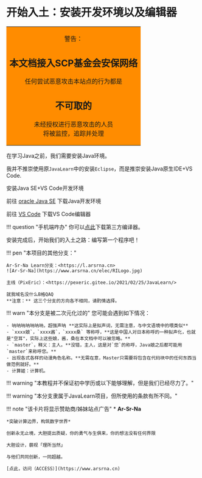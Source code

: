 # 开始入土：安装开发环境以及编辑器

<center>
<table><tr><td bgcolor="	#FF8C00"><center>
<p>警告：
<h2>本文档接入SCP基金会安保网络</h2>
任何尝试恶意攻击本站点的行为都是<br>
<h2>不可取的</h2>未经授权进行恶意攻击的人员<br>将被监控，追踪并处理
</p>
<center></td></tr></table>
</center>

在学习Java之前，我们需要安装Java环境。

我并不推崇使用原`JavaLearn`中的安装`Eclipse`，而是推崇安装Java原生IDE+VS Code.

安装Java SE+VS Code开发环境

前往 [oracle Java SE](https://www.oracle.com/java/technologies/javase-downloads.html "oracle Java SE") 下载Java开发环境

前往 [VS Code](https://code.visualstudio.com/ "VS Code") 下载VS Code编辑器

!!! question "手机端咋办"
    你可以[点此](https://g0.eyling.top/javacompiler.apk)下载第三方编译器。

安装完成后，开始我们的入土之路：编写第一个程序吧！

!!! pen "本项目的其他分支："

    Ar-Sr-Na Learn分支：<https://l.arsrna.cn>
    ![Ar-Sr-Na](https://www.arsrna.cn/elec/RILogo.jpg)

    主线（PixEric）：<https://pexeric.gitee.io/2021/02/25/JavaLearn/>

    就我域名没什么B格QAQ
    **注意：** 这三个分支的方向各不相同，请酌情选择。

!!! warn "本分支是被二次元化过的"
    您可能会遇到如下情况：
    
    - 呐呐呐呐呐呐呐，超强声呐 **这实际上是拟声词，无需注意，与中文语境中的喂类似**
    - `xxxx娘`，`xxxx酱`，`xxxx桑` 等称呼，**这是中国人对日本称呼的一种拟声化，也就是"空耳"，实际上这些娘，酱，桑在本文档中可以被忽略。**
    - `master`，释义：主人。**没错，主人，这是对`您`的称呼，Java娘之后都可能用`master`来称呼您。**
    - 出现各式各样的动漫角色名称。**无需在意，Master只需要将包含在代码块中的任何东西当做范例就好。**
    - 计算姬：计算机。

!!! warning "本教程并不保证初中学历或以下能够理解，但是我们已经尽力了。"

!!! warning "本分支隶属于JavaLearn项目，但所使用的条款有所不同。"

!!! note "该卡片将显示赞助商/姊妹站点广告"
    * **Ar-Sr-Na**
    
    *突破计算边界，构筑数字世界* 
    
    创新永无止境，大胆提出质疑，你的勇气与生俱来，你的想法没有任何界限
    
    大胆设计，藐视「理所当然」
    
    与他们共同创新，一同超越。
    
    [点此，访问（ACCESS）](https://www.arsrna.cn)
